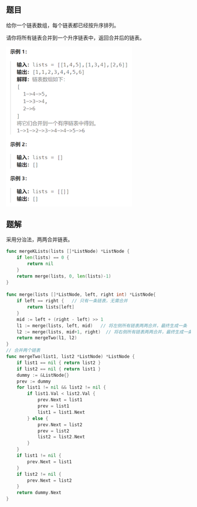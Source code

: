## 题目

给你一个链表数组，每个链表都已经按升序排列。

请你将所有链表合并到一个升序链表中，返回合并后的链表。

<img src="30-23.合并K个升序链表.assets/image-20240308155159064.png" alt="image-20240308155159064" style="zoom:50%;" />

## 题解

采用分治法，两两合并链表。

```go
func mergeKLists(lists []*ListNode) *ListNode {
    if len(lists) == 0 {
        return nil
    }
    return merge(lists, 0, len(lists)-1)
}

func merge(lists []*ListNode, left, right int) *ListNode{
    if left == right {   // 只有一条链表，无需合并
        return lists[left]
    }
    mid := left + (right - left) >> 1
    l1 := merge(lists, left, mid)   // 将左侧所有链表两两合并，最终生成一条
    l2 := merge(lists, mid+1, right)  // 将右侧所有链表两两合并，最终生成一条
    return mergeTwo(l1, l2)
}
// 合并两个链表
func mergeTwo(list1, list2 *ListNode) *ListNode {
    if list1 == nil { return list2 }
    if list2 == nil { return list1 }
    dummy := &ListNode{}
    prev := dummy
    for list1 != nil && list2 != nil {
        if list1.Val < list2.Val {
            prev.Next = list1
            prev = list1
            list1 = list1.Next
        } else {
            prev.Next = list2
            prev = list2
            list2 = list2.Next
        }
    }
    if list1 != nil {
        prev.Next = list1
    }
    if list2 != nil {
        prev.Next = list2
    }
    return dummy.Next
}
```

